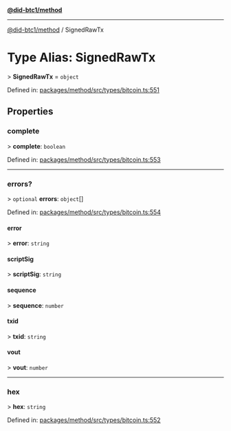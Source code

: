 [**@did-btc1/method**](../README.md)

***

[@did-btc1/method](../globals.md) / SignedRawTx

# Type Alias: SignedRawTx

&gt; **SignedRawTx** = `object`

Defined in: [packages/method/src/types/bitcoin.ts:551](https://github.com/dcdpr/did-btc1-js/blob/4ab6f9915d95beed9bc633644c9db1539395f512/packages/method/src/types/bitcoin.ts#L551)

## Properties

### complete

&gt; **complete**: `boolean`

Defined in: [packages/method/src/types/bitcoin.ts:553](https://github.com/dcdpr/did-btc1-js/blob/4ab6f9915d95beed9bc633644c9db1539395f512/packages/method/src/types/bitcoin.ts#L553)

***

### errors?

&gt; `optional` **errors**: `object`[]

Defined in: [packages/method/src/types/bitcoin.ts:554](https://github.com/dcdpr/did-btc1-js/blob/4ab6f9915d95beed9bc633644c9db1539395f512/packages/method/src/types/bitcoin.ts#L554)

#### error

&gt; **error**: `string`

#### scriptSig

&gt; **scriptSig**: `string`

#### sequence

&gt; **sequence**: `number`

#### txid

&gt; **txid**: `string`

#### vout

&gt; **vout**: `number`

***

### hex

&gt; **hex**: `string`

Defined in: [packages/method/src/types/bitcoin.ts:552](https://github.com/dcdpr/did-btc1-js/blob/4ab6f9915d95beed9bc633644c9db1539395f512/packages/method/src/types/bitcoin.ts#L552)
